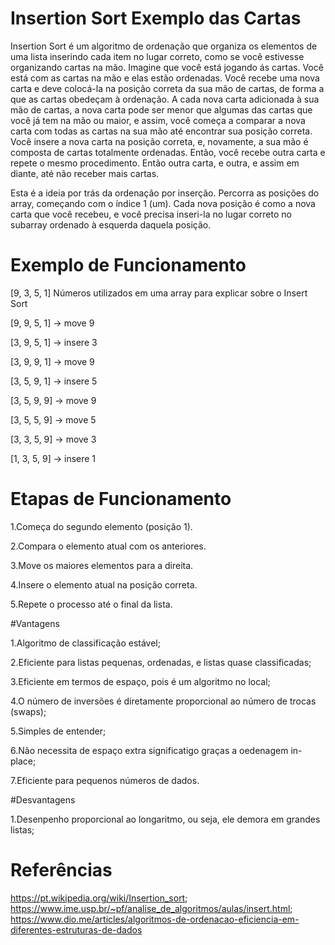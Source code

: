 # Insertion Sort Exemplo das Cartas
 
Insertion Sort é um algoritmo de ordenação que organiza os elementos de uma lista inserindo cada item no lugar correto, como se você estivesse organizando cartas na mão. Imagine que você está jogando ás cartas. Você está com as cartas na mão e elas estão ordenadas. Você recebe uma nova carta e deve colocá-la na posição correta da sua mão de cartas, de forma a que as cartas obedeçam à ordenação. A cada nova carta adicionada à sua mão de cartas, a nova carta pode ser menor que algumas das cartas que você já tem na mão ou maior, e assim, você começa a comparar a nova carta com todas as cartas na sua mão até encontrar sua posição correta. Você insere a nova carta na posição correta, e, novamente, a sua mão é composta de cartas totalmente ordenadas. Então, você recebe outra carta e repete o mesmo procedimento. Então outra carta, e outra, e assim em diante, até não receber mais cartas.

Esta é a ideia por trás da ordenação por inserção. Percorra as posições do array, começando com o índice 1 (um). Cada nova posição é como a nova carta que você recebeu, e você precisa inseri-la no lugar correto no subarray ordenado à esquerda daquela posição.

# Exemplo de Funcionamento

[9, 3, 5, 1] Números utilizados em uma array para explicar sobre o Insert Sort

[9, 9, 5, 1]   → move 9

[3, 9, 5, 1]   → insere 3

[3, 9, 9, 1]   → move 9

[3, 5, 9, 1]   → insere 5

[3, 5, 9, 9]   → move 9

[3, 5, 5, 9]   → move 5

[3, 3, 5, 9]   → move 3

[1, 3, 5, 9]   → insere 1 

# Etapas de Funcionamento

1.Começa do segundo elemento (posição 1).

2.Compara o elemento atual com os anteriores.

3.Move os maiores elementos para a direita.

4.Insere o elemento atual na posição correta.

5.Repete o processo até o final da lista.

#Vantagens

1.Algoritmo de classificação estável;

2.Eficiente para listas pequenas, ordenadas, e listas quase classificadas;

3.Eficiente em termos de espaço, pois é um algoritmo no local;

4.O número de inversões é diretamente proporcional ao número de trocas (swaps);

5.Simples de entender;

6.Não necessita de espaço extra significatigo graças a oedenagem in-place;

7.Eficiente para pequenos números de dados.

#Desvantagens

1.Desenpenho proporcional ao longaritmo, ou seja, ele demora em grandes listas;

# Referências

https://pt.wikipedia.org/wiki/Insertion_sort; https://www.ime.usp.br/~pf/analise_de_algoritmos/aulas/insert.html; https://www.dio.me/articles/algoritmos-de-ordenacao-eficiencia-em-diferentes-estruturas-de-dados
